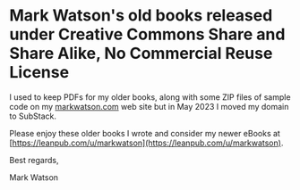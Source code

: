 # Mark Watson's old books released under Creative Commons Share and Share Alike, No Commercial Reuse License

I used to keep PDFs for my older books, along with some ZIP files of sample code on my [markwatson.com](https://markwatson.com) web site but in May 2023 I moved my domain to SubStack.

Please enjoy these older books I wrote and consider my newer eBooks at [https://leanpub.com/u/markwatson](https://leanpub.com/u/markwatson).

Best regards,

Mark Watson